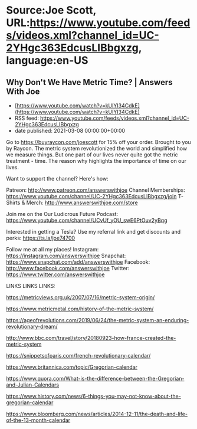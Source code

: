 # Source:Joe Scott, URL:https://www.youtube.com/feeds/videos.xml?channel_id=UC-2YHgc363EdcusLIBbgxzg, language:en-US

## Why Don't We Have Metric Time? | Answers With Joe
 - [https://www.youtube.com/watch?v=kUIYI34CdkE](https://www.youtube.com/watch?v=kUIYI34CdkE)
 - RSS feed: https://www.youtube.com/feeds/videos.xml?channel_id=UC-2YHgc363EdcusLIBbgxzg
 - date published: 2021-03-08 00:00:00+00:00

Go to https://buyraycon.com/joescott for 15% off your order. Brought to you by Raycon.
The metric system revolutionized the world and simplified how we measure things. But one part of our lives never quite got the metric treatment - time. The reason why highlights the importance of time on our lives.


Want to support the channel? Here's how:

Patreon: http://www.patreon.com/answerswithjoe
Channel Memberships: https://www.youtube.com/channel/UC-2YHgc363EdcusLIBbgxzg/join
T-Shirts & Merch: http://www.answerswithjoe.com/store

Join me on the Our Ludicrous Future Podcast:
https://www.youtube.com/channel/UCvUf_yOU_swE6PtOuv2yBqg

Interested in getting a Tesla? Use my referral link and get discounts and perks:
https://ts.la/joe74700

Follow me at all my places!
Instagram: https://instagram.com/answerswithjoe
Snapchat: https://www.snapchat.com/add/answerswithjoe
Facebook: http://www.facebook.com/answerswithjoe
Twitter: https://www.twitter.com/answerswithjoe

LINKS LINKS LINKS:

https://metricviews.org.uk/2007/07/16/metric-system-origin/

https://www.metricmetal.com/history-of-the-metric-system/

https://ageofrevolutions.com/2019/06/24/the-metric-system-an-enduring-revolutionary-dream/

http://www.bbc.com/travel/story/20180923-how-france-created-the-metric-system

https://snippetsofparis.com/french-revolutionary-calendar/

https://www.britannica.com/topic/Gregorian-calendar

https://www.quora.com/What-is-the-difference-between-the-Gregorian-and-Julian-Calendars

https://www.history.com/news/6-things-you-may-not-know-about-the-gregorian-calendar

https://www.bloomberg.com/news/articles/2014-12-11/the-death-and-life-of-the-13-month-calendar

